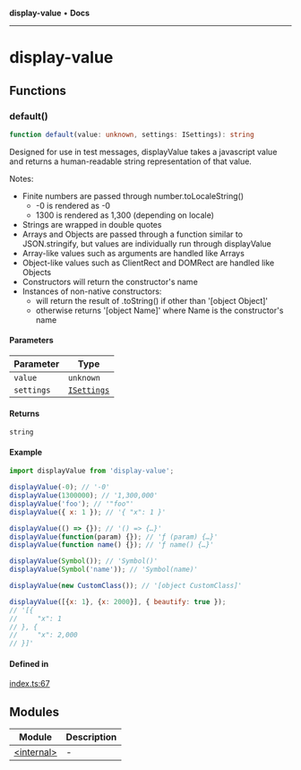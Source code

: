 **display-value** • **Docs**

***

# display-value

## Functions

### default()

```ts
function default(value: unknown, settings: ISettings): string
```

Designed for use in test messages, displayValue takes a javascript value and returns a human-readable string representation of that value.

Notes:
- Finite numbers are passed through number.toLocaleString()
  - -0 is rendered as -0
  - 1300 is rendered as 1,300 (depending on locale)
- Strings are wrapped in double quotes
- Arrays and Objects are passed through a function similar to JSON.stringify, but values are individually run through displayValue
- Array-like values such as arguments are handled like Arrays
- Object-like values such as ClientRect and DOMRect are handled like Objects
- Constructors will return the constructor's name
- Instances of non-native constructors:
  - will return the result of .toString() if other than '[object Object]'
  - otherwise returns '[object Name]' where Name is the constructor's name

#### Parameters

| Parameter | Type |
| ------ | ------ |
| `value` | `unknown` |
| `settings` | [`ISettings`](-internal-.md#isettings) |

#### Returns

`string`

#### Example

``` javascript
import displayValue from 'display-value';

displayValue(-0); // '-0'
displayValue(1300000); // '1,300,000'
displayValue('foo'); // '"foo"'
displayValue({ x: 1 }); // '{ "x": 1 }'

displayValue(() => {}); // '() => {…}'
displayValue(function(param) {}); // 'ƒ (param) {…}'
displayValue(function name() {}); // 'ƒ name() {…}'

displayValue(Symbol()); // 'Symbol()'
displayValue(Symbol('name')); // 'Symbol(name)'

displayValue(new CustomClass()); // '[object CustomClass]'

displayValue([{x: 1}, {x: 2000}], { beautify: true });
// '[{
//     "x": 1
// }, {
//     "x": 2,000
// }]'
```

#### Defined in

[index.ts:67](https://github.com/DarrenPaulWright/display-value/blob/main/index.ts#L67)

## Modules

| Module | Description |
| ------ | ------ |
| [\<internal\>](-internal-.md) | - |
